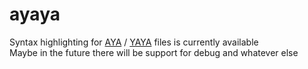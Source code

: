 # ayaya  
Syntax highlighting for [AYA](http://umeici.onjn.jp/) / [YAYA](https://github.com/YAYA-shiori/yaya-shiori) files is currently available  
Maybe in the future there will be support for debug and whatever else  
